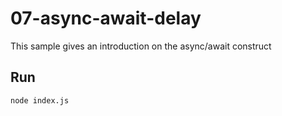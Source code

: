 # 07-async-await-delay

This sample gives an introduction on the async/await construct

## Run

```bash
node index.js
```
